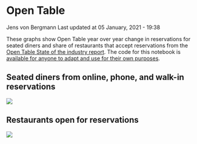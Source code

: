 Open Table
================
Jens von Bergmann
Last updated at 05 January, 2021 - 19:38

These graphs show Open Table year over year change in reservations for
seated diners and share of restaurants that accept reservations from the
[Open Table State of the industry
report](https://www.opentable.com/state-of-industry). The code for this
notebook is [available for anyone to adapt and use for their own
purposes](https://github.com/mountainMath/BCCovidSnippets/blob/main/open_table.Rmd).

## Seated diners from online, phone, and walk-in reservations

![](https://bccovid.s3.ca-central-1.amazonaws.com/open_table_canada_cities.png)

## Restaurants open for reservations

![](https://bccovid.s3.ca-central-1.amazonaws.com/open_table_canada_cities-2.png)
